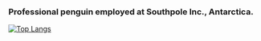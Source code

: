 ### Professional penguin employed at Southpole Inc., Antarctica.

[![Top Langs](https://leloomighstats.vercel.app/api/top-langs/?username=LeLoomi&exclude_repo=github-readme-stats&hide=html&layout=donut&theme=github_dark_dimmed)](https://github.com/anuraghazra/github-readme-stats)
